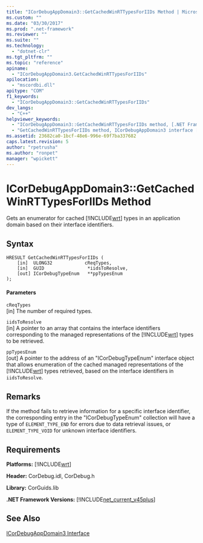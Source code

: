 ```yaml
---
title: "ICorDebugAppDomain3::GetCachedWinRTTypesForIIDs Method | Microsoft Docs"
ms.custom: ""
ms.date: "03/30/2017"
ms.prod: ".net-framework"
ms.reviewer: ""
ms.suite: ""
ms.technology: 
  - "dotnet-clr"
ms.tgt_pltfrm: ""
ms.topic: "reference"
apiname: 
  - "ICorDebugAppDomain3.GetCachedWinRTTypesForIIDs"
apilocation: 
  - "mscordbi.dll"
apitype: "COM"
f1_keywords: 
  - "ICorDebugAppDomain3::GetCachedWinRTTypesForIIDs"
dev_langs: 
  - "C++"
helpviewer_keywords: 
  - "ICorDebugAppDomain3::GetCachedWinRTTypesForIIDs method, [.NET Framework debugging]"
  - "GetCachedWinRTTypesForIIDs method, ICorDebugAppDomain3 interface [.NET Framework debugging]"
ms.assetid: 23682ca0-1bcf-48e6-996e-69f7ba337682
caps.latest.revision: 5
author: "rpetrusha"
ms.author: "ronpet"
manager: "wpickett"
---
```

# ICorDebugAppDomain3::GetCachedWinRTTypesForIIDs Method
Gets an enumerator for cached [!INCLUDE[wrt](../../../../includes/wrt-md.md)] types in an application domain based on their interface identifiers.  
  
## Syntax  
  
```  
HRESULT GetCachedWinRTTypesForIIDs (   
    [in]  ULONG32            cReqTypes,  
    [in]  GUID                *iidsToResolve,  
    [out] ICorDebugTypeEnum   **ppTypesEnum  
);  
```  
  
#### Parameters  
 `cReqTypes`  
 [in] The number of required types.  
  
 `iidsToResolve`  
 [in] A pointer to an array that contains the interface identifiers corresponding to the managed representations of the [!INCLUDE[wrt](../../../../includes/wrt-md.md)] types to be retrieved.  
  
 `ppTypesEnum`  
 [out] A pointer to the address of an "ICorDebugTypeEnum" interface object that allows enumeration of the cached managed representations of the [!INCLUDE[wrt](../../../../includes/wrt-md.md)] types retrieved, based on the interface identifiers in `iidsToResolve`.  
  
## Remarks  
 If the method fails to retrieve information for a specific interface identifier, the corresponding entry in the "ICorDebugTypeEnum" collection will have a type of `ELEMENT_TYPE_END` for errors due to data retrieval issues, or `ELEMENT_TYPE_VOID` for unknown interface identifiers.  
  
## Requirements  
 **Platforms:** [!INCLUDE[wrt](../../../../includes/wrt-md.md)]  
  
 **Header:** CorDebug.idl, CorDebug.h  
  
 **Library:** CorGuids.lib  
  
 **.NET Framework Versions:** [!INCLUDE[net_current_v45plus](../../../../includes/net-current-v45plus-md.md)]  
  
## See Also  
 [ICorDebugAppDomain3 Interface](../../../../docs/framework/unmanaged-api/debugging/icordebugappdomain3-interface.md)